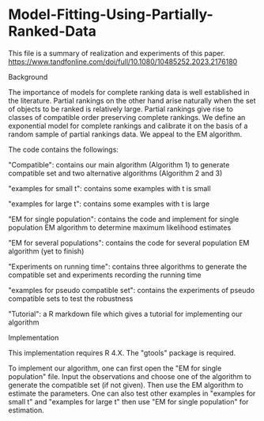 # Model-Fitting-Using-Partially-Ranked-Data
This file is a summary of realization and experiments of this paper. https://www.tandfonline.com/doi/full/10.1080/10485252.2023.2176180


Background

The importance of models for complete ranking data is well established in the literature. Partial rankings on the other hand arise naturally when the set of objects to be
ranked is relatively large. Partial rankings give rise to classes of compatible order preserving complete rankings. We define an exponential model for complete
rankings and calibrate it on the basis of a random sample of partial rankings data. We appeal to the EM algorithm. 


The code contains the followings:

"Compatible": contains our main algorithm (Algorithm 1) to generate compatible set and two alternative algorithms (Algorithm 2 and 3) 

"examples for small t": contains some examples with t is small

"examples for large t": contains some examples with t is large

"EM for single population": contains the code and implement for single population EM algorithm to determine maximum likelihood estimates

"EM for several populations": contains the code for several population EM algorithm (yet to finish)

"Experiments on running time": contains three algorithms to generate the compatible set and experiments recording the running time

"examples for pseudo compatible set": contains the experiments of pseudo compatible sets to test the robustness

"Tutorial": a R markdown file which gives a tutorial for implementing our algorithm


Implementation

This implementation requires R 4.X. The "gtools" package is required.

To implement our algorithm, one can first open the "EM for single population" file. Input the observations and choose one of the algorithm to generate the compatible set (if not given). 
Then use the EM algorithm to estimate the parameters.
One can also test other examples in "examples for small t" and "examples for large t" then use "EM for single population" for estimation.

